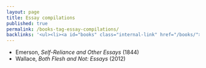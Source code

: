 ```yaml
---
layout: page
title: Essay compilations
published: true
permalink: /books-tag-essay-compilations/
backlinks: '<ul><li><a id="books" class="internal-link" href="/books/">Books</a></li></ul>'
---
```


* Emerson, _Self-Reliance and Other Essays_ (1844) 
* Wallace, _Both Flesh and Not: Essays_ (2012) 
